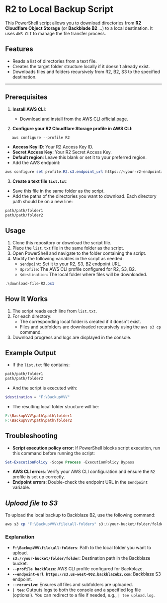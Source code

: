 # R2 to Local Backup Script

This PowerShell script allows you to download directories from **R2 Cloudflare Object Storage** (or **Backblade B2** ...) to a local destination. It uses `AWS CLI` to manage the file transfer process.

## Features
- Reads a list of directories from a text file.
- Creates the target folder structure locally if it doesn't already exist.
- Downloads files and folders recursively from R2, B2, S3 to the specified destination.

---

## Prerequisites
1. **Install AWS CLI**:
   - Download and install from the [AWS CLI official page](https://aws.amazon.com/cli/).

2. **Configure your R2 Cloudflare Storage profile in AWS CLI**:
```powershell
   aws configure --profile R2
```

-   **Access Key ID**: Your R2 Access Key ID.
-   **Secret Access Key**: Your R2 Secret Access Key.
-   **Default region**: Leave this blank or set it to your preferred region.
-   Add the AWS endpoint:
```powershell
aws configure set profile.R2.s3.endpoint_url https://<your-r2-endpoint>.cloudflarestorage.com
```
3. **Create a text file `list.txt`**:

-   Save this file in the same folder as the script.
-   Add the paths of the directories you want to download. Each directory path should be on a new line:

```bash
path/path/folder1
path/path/folder2
```
## Usage

1.  Clone this repository or download the script file.
2.  Place the `list.txt` file in the same folder as the script.
3.  Open PowerShell and navigate to the folder containing the script.
4.  Modify the following variables in the script as needed:
    -   `$endpoint`: Set it to your R2, S3, B2 endpoint URL.
    -   `$profile`: The AWS CLI profile configured for R2, S3, B2.
    -   `$destination`: The local folder where files will be downloaded.
```powershell
.\download-file-R2.ps1
```
## How It Works

1.  The script reads each line from `list.txt`.
2.  For each directory:
    -   The corresponding local folder is created if it doesn't exist.
    -   Files and subfolders are downloaded recursively using the `aws s3 cp` command.
3.  Download progress and logs are displayed in the console.

## Example Output

- If the `list.txt` file contains:
```bash
path/path/folder1
path/path/folder2
```
- And the script is executed with:
```powershell
$destination = "F:\BackupVVV"
```
- The resulting local folder structure will be:
```makefile
F:\BackupVVV\path\path\folder1
F:\BackupVVV\path\path\folder2
```
## Troubleshooting

-   **Script execution policy error**: If PowerShell blocks script execution, run this command before running the script:
```powershell
Set-ExecutionPolicy -Scope Process -ExecutionPolicy Bypass
```
-   **AWS CLI errors**: Verify your AWS CLI configuration and ensure the `R2` profile is set up correctly.
-   **Endpoint errors**: Double-check the endpoint URL in the `$endpoint` variable.

## *Upload file to S3*
To upload the local backup to Backblaze B2, use the following command:

```powershell
aws s3 cp "F:\BackupVVV\file\all-folders" s3://your-bucket/folder/folder/ --profile backblaze --endpoint-url https://s3.us-west-002.backblazeb2.com --recursive | tee
```
### Explanation

-   **`F:\BackupVVV\file\all-folders`**: Path to the local folder you want to upload.
-   **`s3://your-bucket/folder/folder`**: Destination path in the Backblaze bucket.
-   **`--profile backblaze`**: AWS CLI profile configured for Backblaze.
-   **`--endpoint-url https://s3.us-west-002.backblazeb2.com`**: Backblaze S3 endpoint.
-   **`--recursive`**: Ensures all files and subfolders are uploaded.
-   **`| tee`**: Outputs logs to both the console and a specified log file (optional). You can redirect to a file if needed, e.g., `| tee upload.log`.
